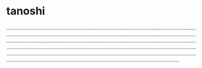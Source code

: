 # tanoshi
.............................................................................................................................................................................................................................................................................................................................................................................................................................................................................................................................................................................................................................................................................................................................................................